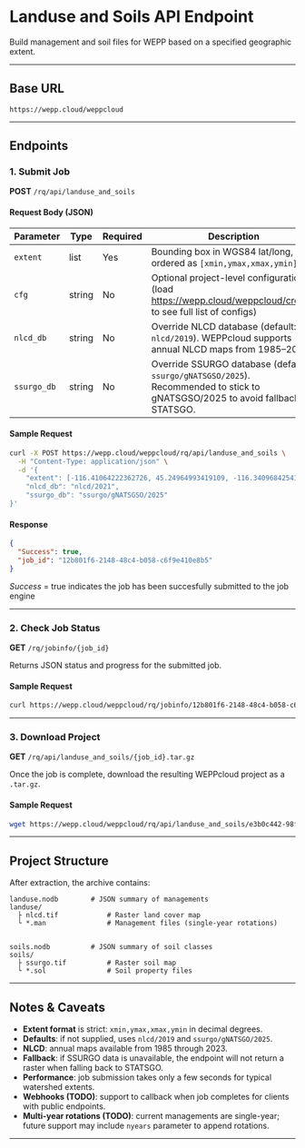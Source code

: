 

# Landuse and Soils API Endpoint

Build management and soil files for WEPP based on a specified geographic extent.

---

## Base URL

```
https://wepp.cloud/weppcloud
```

---

## Endpoints

### 1. Submit Job

**POST** `/rq/api/landuse_and_soils`

#### Request Body (JSON)

| Parameter  | Type     | Required | Description                                                                                |
|------------|----------|----------|--------------------------------------------------------------------------------------------|
| `extent`   | list   | Yes      | Bounding box in WGS84 lat/long, ordered as `[xmin,ymax,xmax,ymin]`.                         |
| `cfg`      | string | No       | Optional project-level configuration (load https://wepp.cloud/weppcloud/create/ to see full list of configs)         |
| `nlcd_db`  | string   | No       | Override NLCD database (default: `nlcd/2019`). WEPPcloud supports annual NLCD maps from 1985–2023.  |
| `ssurgo_db`| string   | No       | Override SSURGO database (default: `ssurgo/gNATSGSO/2025`). Recommended to stick to gNATSGSO/2025 to avoid fallback to STATSGO. |

#### Sample Request

```bash
curl -X POST https://wepp.cloud/weppcloud/rq/api/landuse_and_soils \
  -H "Content-Type: application/json" \
  -d '{
    "extent": [-116.41064222362726, 45.24964993419109, -116.34096842541693, 45.298680435792484],
    "nlcd_db": "nlcd/2021",
    "ssurgo_db": "ssurgo/gNATSGSO/2025"
}'
```

#### Response

```json
{
  "Success": true,
  "job_id": "12b801f6-2148-48c4-b058-c6f9e410e8b5"
}
```

_Success_ = true indicates the job has been succesfully submitted to the job engine

---

### 2. Check Job Status

**GET** `/rq/jobinfo/{job_id}`

Returns JSON status and progress for the submitted job.

#### Sample Request

```bash
curl https://wepp.cloud/weppcloud/rq/jobinfo/12b801f6-2148-48c4-b058-c6f9e410e8b5
```

---

### 3. Download Project

**GET** `/rq/api/landuse_and_soils/{job_id}.tar.gz`

Once the job is complete, download the resulting WEPPcloud project as a `.tar.gz`.

#### Sample Request

```bash
wget https://wepp.cloud/weppcloud/rq/api/landuse_and_soils/e3b0c442-98fc-1fc6-9a2c-4a4f5f6e7d8c.tar.gz
```

---

## Project Structure

After extraction, the archive contains:

```
landuse.nodb        # JSON summary of managements
landuse/
  ├ nlcd.tif            # Raster land cover map
  └ *.man               # Management files (single-year rotations)
   

soils.nodb          # JSON summary of soil classes
soils/
  ├ ssurgo.tif          # Raster soil map
  └ *.sol               # Soil property files
```

---

## Notes & Caveats

- **Extent format** is strict: `xmin,ymax,xmax,ymin` in decimal degrees.
- **Defaults**: if not supplied, uses `nlcd/2019` and `ssurgo/gNATSGO/2025`.
- **NLCD**: annual maps available from 1985 through 2023.
- **Fallback**: if SSURGO data is unavailable, the endpoint will not return a raster when falling back to STATSGO.
- **Performance**: job submission takes only a few seconds for typical watershed extents.
- **Webhooks (TODO)**: support to callback when job completes for clients with public endpoints.
- **Multi-year rotations (TODO)**: current managements are single-year; future support may include `nyears` parameter to append rotations.

---